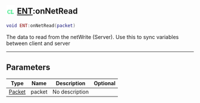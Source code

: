 ## <img src="../../.gitbook/assets/client.png" width="24" height=24 /> [ENT](https://iaswiki.rawr.dev/readme/ent):onNetRead

```lua
void ENT:onNetRead(packet)
```

The data to read from the netWrite (Server). Use this to sync variables between client and server

------
## Parameters

| Type   | Name | Description | Optional |
| ------ | ---- | ----------- | -------: |
| [Packet](https://iaswiki.rawr.dev/readme/packet) | packet | No description |  |

